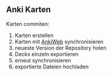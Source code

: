 ## Anki Karten

Karten commiten:
1. Karten erstellen
2. Karten mit [AnkiWeb](https://ankiweb.net) synchronisieren
3. neueste Version der Repository holen
4. Decks einzeln exportieren 
5. erneut synchronisieren
6. exportierte Dateien hochladen




